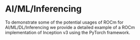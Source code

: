 # AI/ML/Inferencing

To demonstrate some of the potential usages of ROCm for AI/ML/DL/Inferencing we provide a detailed example of a ROCm implementation of Inception v3 using the PyTorch framework.
